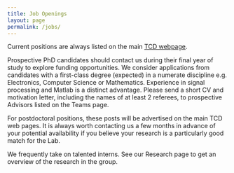 ```yaml
---
title: Job Openings
layout: page
permalink: /jobs/
---
```



Current positions are always listed on the main [TCD webpage](http://www.tcd.ie/vacancies).

Prospective PhD candidates should contact us during their final year of study to
explore funding opportunities. We consider applications from candidates with a
first-class degree (expected) in a numerate discipline e.g. Electronics,
Computer Science or Mathematics. Experience in signal processing and Matlab is a
distinct advantage. Please send a short CV and motivation letter, including the
names of at least 2 referees, to prospective Advisors listed on the Teams page.

For postdoctoral positions, these posts will be advertised on the main TCD web pages. It is always worth contacting us a few months in advance of your potential availability if you believe your research is a particularly good match for the Lab.

We frequently take on talented interns. See our Research page to get an overview of the research in the group.
